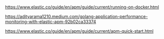 https://www.elastic.co/guide/en/apm/guide/current/running-on-docker.html

 



https://adityarama1210.medium.com/golang-application-performance-monitoring-with-elastic-apm-92b02ca33374



https://www.elastic.co/guide/en/apm/guide/current/apm-quick-start.html